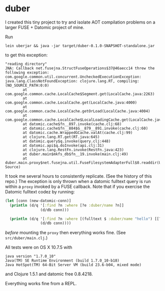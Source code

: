# duber

I created this tiny project to try and isolate AOT compilation problems on a larger FUSE + Datomic project of mine.

Run

    lein uberjar && java -jar target/duber-0.1.0-SNAPSHOT-standalone.jar

to get this exception:

```
"reading directory"
JNA: Callback net.fusejna.StructFuseOperations$37@46aecc14 threw the following exception:
com.google.common.util.concurrent.UncheckedExecutionException: java.lang.ClassNotFoundException: clojure.lang.RT, compiling:(NO_SOURCE_PATH:0:0)
        at com.google.common.cache.LocalCache$Segment.get(LocalCache.java:2263)
        at com.google.common.cache.LocalCache.get(LocalCache.java:4000)
        at com.google.common.cache.LocalCache.getOrLoad(LocalCache.java:4004)
        at com.google.common.cache.LocalCache$LocalLoadingCache.get(LocalCache.java:4874)
        at datomic.cache$fn__897.invoke(cache.clj:68)
        at datomic.cache$fn__884$G__879__891.invoke(cache.clj:60)
        at datomic.cache.WrappedGCache.valAt(cache.clj:99)
        at clojure.lang.RT.get(RT.java:645)
        at datomic.query$q.invoke(query.clj:448)
        at datomic.api$q.doInvoke(api.clj:31)
        at clojure.lang.RestFn.invoke(RestFn.java:423)
        at duber.main$mkfs_db$fn__19.invoke(main.clj:49)
        at duber.main.proxy$net.fusejna.util.FuseFilesystemAdapterFull$0.readdir(Unknown Source)
```

It took me several hours to consistently replicate.
(See the history of this repo.)
The exception is only thrown when a datomic fulltext query is run within a `proxy` invoked by a FUSE callback.
Note that if you exercise the Datomic fulltext codez by running:

```clojure
(let [conn (new-datomic-conn)]
  (println (d/q '[:find ?n :where [?e :duber/name ?n]]
                (d/db conn)))

  (println (d/q '[:find ?n :where [(fulltext $ :duber/name "hello") [[?e ?n]]]]
                (d/db conn))))
```

*before* mounting the `proxy` then everything works fine.
(See `src/duber/main.clj`.)

All tests were on OS X 10.7.5 with

```
java version "1.7.0_10"
Java(TM) SE Runtime Environment (build 1.7.0_10-b18)
Java HotSpot(TM) 64-Bit Server VM (build 23.6-b04, mixed mode)
```

and Clojure 1.5.1 and datomic free 0.8.4218.

Everything works fine from a REPL.
